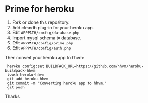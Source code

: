 # Prime for heroku

1. Fork or clone this repository.
2. Add cleardb plug-in for your heroku app.
3. Edit ``APPPATH/config/database.php``
4. Import mysql schema to database.
5. Edit ``APPPATH/config/prime.php``
6. Edit ``APPPATH/config/auth.php``

Then convert your heroku app to hhvm:

     heroku config:set BUILDPACK_URL=https://github.com/hhvm/heroku-buildpack-hhvm
     touch heroku-hhvm
     git add heroku-hhvm
     git commit -m "Converting heroku app to hhvm."
     git push

Thanks
